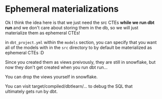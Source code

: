 # Ephemeral materializations

Ok I think the idea here is that we just need the src CTEs **while we run dbt run** and we don't care about storing them in the db, so we will just materialize them as ephemeral CTEs! 


in `dbt_project.yml` within the `models` section, you can specify that you want all of the models with in the `src` directory to by default be materialized as ephemeral CTEs :D

Since you created them as views preivously, they are still in snowflake, but now they don't get created when you run dbt run...

You can drop the views yourself in snowflake.  

You can visit target/compiled/dbtlearn/... to debug the SQL that  
ultimately gets run by dbt.  
